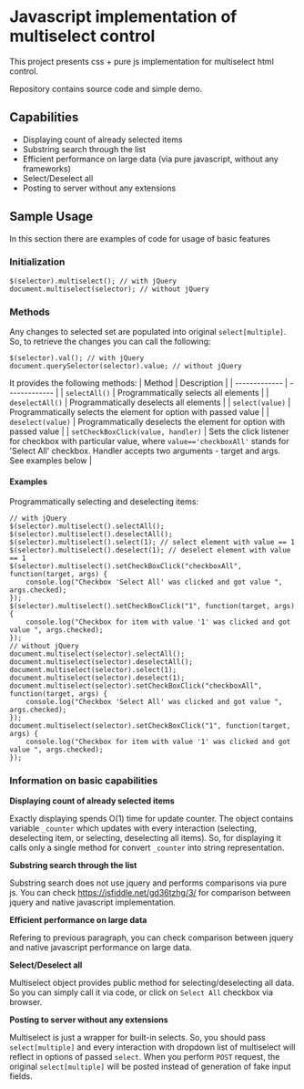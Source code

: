 # Javascript implementation of multiselect control
This project presents css + pure js implementation for multiselect html control.

Repository contains source code and simple demo.
## Capabilities
* Displaying count of already selected items
* Substring search through the list
* Efficient performance on large data (via pure javascript, without any frameworks)
* Select/Deselect all
* Posting to server without any extensions

## Sample Usage
In this section there are examples of code for usage of basic features
### Initialization
```
$(selector).multiselect(); // with jQuery
document.multiselect(selector); // without jQuery
```
### Methods
Any changes to selected set are populated into original `select[multiple]`. So, to retrieve the changes you can call the following:
```
$(selector).val(); // with jQuery
document.querySelector(selector).value; // without jQuery
```
It provides the following methods:
| Method  | Description |
| ------------- | ------------- |
| `selectAll()`  | Programmatically selects all elements  |
| `deselectAll()` | Programmatically deselects all elements  |
| `select(value)`  | Programmatically selects the element for option with passed value  |
| `deselect(value)` | Programmatically deselects the element for option with passed value  |
| `setCheckBoxClick(value, handler)` | Sets the click listener for checkbox with particular value, where `value=='checkboxAll'` stands for 'Select All' checkbox. Handler accepts two arguments - target and args. See examples below |
#### Examples
Programmatically selecting and deselecting items:
```
// with jQuery
$(selector).multiselect().selectAll();
$(selector).multiselect().deselectAll();
$(selector).multiselect().select(1); // select element with value == 1
$(selector).multiselect().deselect(1); // deselect element with value == 1
$(selector).multiselect().setCheckBoxClick("checkboxAll", function(target, args) {
    console.log("Checkbox 'Select All' was clicked and got value ", args.checked);
});
$(selector).multiselect().setCheckBoxClick("1", function(target, args) {
    console.log("Checkbox for item with value '1' was clicked and got value ", args.checked);
});
// without jQuery
document.multiselect(selector).selectAll();
document.multiselect(selector).deselectAll();
document.multiselect(selector).select(1);
document.multiselect(selector).deselect(1);
document.multiselect(selector).setCheckBoxClick("checkboxAll", function(target, args) {
    console.log("Checkbox 'Select All' was clicked and got value ", args.checked);
});
document.multiselect(selector).setCheckBoxClick("1", function(target, args) {
    console.log("Checkbox for item with value '1' was clicked and got value ", args.checked);
});
```
### Information on basic capabilities
**Displaying count of already selected items**

Exactly displaying spends O(1) time for update counter.
The object contains variable `_counter`  which updates with every interaction (selecting, deselecting item, or selecting, deselecting all items).
So, for displaying it calls only a single method for convert `_counter` into string representation.

**Substring search through the list**

Substring search does not use jquery and performs comparisons via pure js.
You can check https://jsfiddle.net/gd36tzhg/3/ for comparison between jquery and native javascript implementation.

**Efficient performance on large data**

Refering to previous paragraph, you can check comparison between jquery and native javascript performance on large data.

**Select/Deselect all**

Multiselect object provides public method for selecting/deselecting all data. So you can simply call it via code, or click on `Select All` checkbox via browser.

**Posting to server without any extensions**

Multiselect is just a wrapper for built-in selects. So, you should pass `select[multiple]` and every interaction with dropdown list of multiselect will reflect in options of passed `select`. When you perform `POST` request, the original `select[multiple]` will be posted instead of generation of fake input fields.
